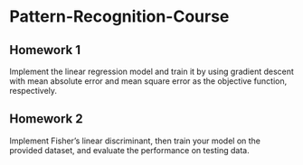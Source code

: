 # Pattern-Recognition-Course

## Homework 1
Implement the linear regression model and train it by using gradient descent with mean absolute error and mean square error as the objective function, respectively.

## Homework 2
Implement Fisher’s linear discriminant, then train your model on the provided dataset, and evaluate the performance on testing data.
